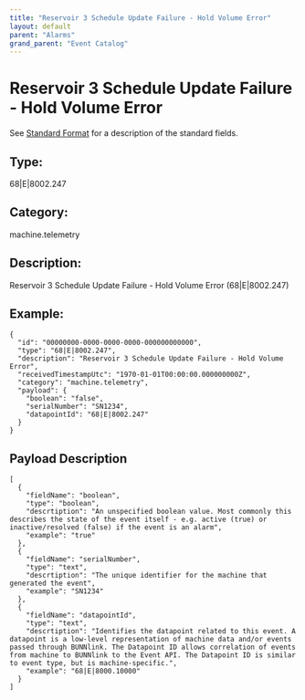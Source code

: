 ```yaml
---
title: "Reservoir 3 Schedule Update Failure - Hold Volume Error"
layout: default
parent: "Alarms"
grand_parent: "Event Catalog"
---
```


# Reservoir 3 Schedule Update Failure - Hold Volume Error

See [Standard Format](/event-subscriptions/event-format) for a description of the standard fields.

## Type:

68\|E\|8002.247

## Category:

machine.telemetry

## Description: 

Reservoir 3 Schedule Update Failure - Hold Volume Error (68\|E\|8002.247)

## Example:

```
{
  "id": "00000000-0000-0000-0000-000000000000",
  "type": "68|E|8002.247",
  "description": "Reservoir 3 Schedule Update Failure - Hold Volume Error",
  "receivedTimestampUtc": "1970-01-01T00:00:00.000000000Z",
  "category": "machine.telemetry",
  "payload": {
    "boolean": "false",
    "serialNumber": "SN1234",
    "datapointId": "68|E|8002.247"
  }
}
```

## Payload Description

```
[
  {
    "fieldName": "boolean",
    "type": "boolean",
    "descrtiption": "An unspecified boolean value. Most commonly this describes the state of the event itself - e.g. active (true) or inactive/resolved (false) if the event is an alarm",
    "example": "true"
  },
  {
    "fieldName": "serialNumber",
    "type": "text",
    "descrtiption": "The unique identifier for the machine that generated the event",
    "example": "SN1234"
  },
  {
    "fieldName": "datapointId",
    "type": "text",
    "descrtiption": "Identifies the datapoint related to this event. A datapoint is a low-level representation of machine data and/or events passed through BUNNlink. The Datapoint ID allows correlation of events from machine to BUNNlink to the Event API. The Datapoint ID is similar to event type, but is machine-specific.",
    "example": "68|E|8000.10000"
  }
]
```

